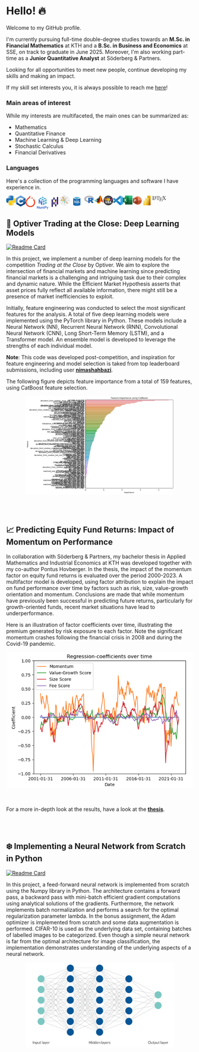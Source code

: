 # Hello! 🔥

Welcome to my GitHub profile. 

I'm currently pursuing full-time double-degree studies towards an **M.Sc. in Financial Mathematics** at KTH and a **B.Sc. in Business and Economics** at SSE, on track to graduate in June 2025. Moreover, I'm also working part-time as a **Junior Quantitative Analyst** at Söderberg & Partners. 

Looking for all opportunities to meet new people, continue developing my skills and making an impact. 

If my skill set interests you, it is always possible to reach me <a href="mailto:hugo.brunlid@gmail.com">here</a>!

### Main areas of interest
While my interests are multifaceted, the main ones can be summarized as: 

* Mathematics
* Quantitative Finance
* Machine Learning & Deep Learning
* Stochastic Calculus
* Financial Derivatives

### Languages
Here's a collection of the programming languages and software I have experience in.

[<img align="left" alt="Python" width="26px" src="https://github.com/hbrnld/hbrnld/blob/main/images/pythonicon.png" />]()
[<img align="left" alt="C++" width="26px" src="https://github.com/hbrnld/hbrnld/blob/main/images/cppicon.png" />]()
[<img align="left" alt="PyTorch" width="26px" src="https://github.com/hbrnld/hbrnld/blob/main/images/pytorchicon.png" />]()
[<img align="left" alt="NumPy" width="40px" src="https://github.com/hbrnld/hbrnld/blob/main/images/numpyicon.png" />]()
[<img align="left" alt="Pandas" width="26px" src="https://github.com/hbrnld/hbrnld/blob/main/images/pandasicon.png" />]()
[<img align="left" alt="Matplotlib" width="26px" src="https://github.com/hbrnld/hbrnld/blob/main/images/matplotlibicon.png" />]()
[<img align="left" alt="SQL" width="40px" src="https://github.com/hbrnld/hbrnld/blob/main/images/azure-sql-icon.png" />]()
[<img align="left" alt="R" width="26px" src="https://github.com/hbrnld/hbrnld/blob/main/images/Ricon.png" />]()
[<img align="left" alt="MATLAB" width="26px" src="https://github.com/hbrnld/hbrnld/blob/main/images/matlabicon.png" />]()
[<img align="left" alt="VBA" width="26px" src="https://github.com/hbrnld/hbrnld/blob/main/images/vbaicon.png" />]()
[<img align="left" alt="VSCode" width="26px" src="https://github.com/hbrnld/hbrnld/blob/main/images/vscodeicon.png" />]()
[<img align="left" alt="Excel" width="26px" src="https://github.com/hbrnld/hbrnld/blob/main/images/excelicon.png" />]()
[<img align="left" alt="PowerPoint" width="26px" src="https://github.com/hbrnld/hbrnld/blob/main/images/powerpointicon.png" />]()
[<img align="left" alt="PowerBI" width="26px" src="https://github.com/hbrnld/hbrnld/blob/main/images/powerbicon.png" />]()
[<img align="left" alt="LaTeX" width="40px" src="https://github.com/hbrnld/hbrnld/blob/main/images/latexicon.png" />]()

<!--
This is a comment
-->
<br><br>

## 🚀 Optiver Trading at the Close: Deep Learning Models

[![Readme Card](https://github-readme-stats.vercel.app/api/pin/?username=hbrnld&repo=Optiver-Trading-at-the-Close&title_color=000000)](https://github.com/hbrnld/Optiver-Trading-at-the-Close)

In this project, we implement a number of deep learning models for the competition *Trading at the Close* by Optiver. We aim to explore the intersection of financial markets and machine learning since predicting financial markets is a challenging and intriguing task due to their complex and dynamic nature. While the Efficient Market Hypothesis asserts that asset prices fully reflect all available information, there might still be a presence of market inefficiencies to exploit.

Initially, feature engineering was conducted to select the most significant features for the analysis. A total of five deep learning models were implemented using the PyTorch library in Python. These models include a Neural Network (NN), Recurrent Neural Network (RNN), Convolutional Neural Network (CNN), Long Short-Term Memory (LSTM), and a Transformer model. An ensemble model is developed to leverage the strengths of each individual model.

**Note**: This code was developed post-competition, and inspiration for feature engineering and model selection is taked from top leaderboard submissions, including user **[nimashahbazi](https://github.com/nimashahbazi/optiver-trading-close/tree/master)**. 

The following figure depicts feature importance from a total of 159 features, using CatBoost feature selection. 

<p align="center">
  <img src="/images/feature_importance.png" alt="Feature Importance" width="400"/>
</p>

<br><br>

## 📈 Predicting Equity Fund Returns: Impact of Momentum on Performance

In collaboration with Söderberg & Partners, my bachelor thesis in Applied Mathematics and Industrial Economics at KTH was developed together with my co-author Pontus Hovberger. In the thesis, the impact of the momentum factor on equity fund returns is evaluated over the period 2000-2023. A multifactor model is developed, using factor attribution to explain the impact on fund performance over time by factors such as risk, size, value-growth orientation and momentum. Conclusions are made that while momentum have previously been successful in predicting future returns, particularly for growth-oriented funds, recent market situations have lead to underperformance.

Here is an illustration of factor coefficients over time, illustrating the premium generated by risk exposure to each factor. Note the significant momentum crashes following the financial crisis in 2008 and during the Covid-19 pandemic. 

<p align="center">
  <img src="/images/MultifactorModel_fullPeriod.png" alt="Multifactor Coefficients" width="500"/>
</p>

<br>

For a more in-depth look at the results, have a look at the **[thesis](https://kth.diva-portal.org/smash/record.jsf?pid=diva2%3A1827858&dswid=-3917)**.

<br><br>

## ❄️ Implementing a Neural Network from Scratch in Python

[![Readme Card](https://github-readme-stats.vercel.app/api/pin/?username=hbrnld&repo=NN-from-scratch&title_color=000000)](https://github.com/hbrnld/NN-from-scratch)

In this project, a feed-forward neural network is implemented from scratch using the Numpy library in Python. The architecture contains a forward pass, a backward pass with mini-batch efficient gradient computations using analytical solutions of the gradients. Furthermore, the network implements batch normalization and performs a search for the optimal regularization parameter lambda. In the bonus assignment, the Adam optimizer is implemented from scratch and some data augmentation is performed. CIFAR-10 is used as the underlying data set, containing batches of labelled images to be categorized. Even though a simple neural network is far from the optimal architecture for image classification, the implementation demonstrates understanding of the underlying aspects of a neural network. 

<p align="center">
  <img src="/images/nn.png" alt="Network Architecture" width="400"/>
</p>

<br>
